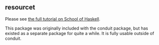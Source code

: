 ## resourcet

Please see [the full tutorial on School of Haskell](https://www.fpcomplete.com/user/snoyberg/library-documentation/resourcet).

This package was originally included with the conduit package, but has existed as a separate package for quite a while. It is fully usable outside of conduit.
